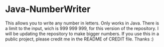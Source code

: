 # Java-NumberWriter
This allows you to write any number in letters. Only works in Java.
There is a limit to the input, wich is 999 999 999, for this version of the repository. I will be updating the repository to make bigger numbers.
If you use this in a public project, please credit me in the README of CREDIT file. Thanks :)
